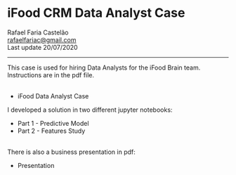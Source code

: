 # iFood CRM Data Analyst Case

Rafael Faria Castelão <br>
rafaelfariac@gmail.com <br>
Last update 20/07/2020

---

This case is used for hiring Data Analysts for the iFood Brain team. Instructions are in the pdf file. <br><br>
<ul>
<li>iFood Data Analyst Case</li>
</ul>

I developed a solution in two different jupyter notebooks:
- Part 1 - Predictive Model
- Part 2 - Features Study

<br>
There is also a business presentation in pdf: <br>
<ul>
<li>Presentation</li>
</ul>
